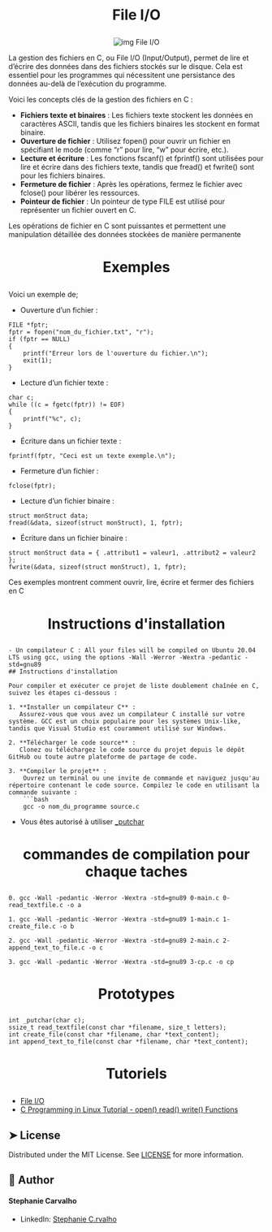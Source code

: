 # <p align="center">File I/O</p>

<p align="center">
  <img src="https://www.tutorialcup.com/wp-content/uploads/2019/09/Files-I_O-in-C-Programming.jpg" alt="img File I/O" />
</p>

La gestion des fichiers en C, ou File I/O (Input/Output), permet de lire et d’écrire des données dans des fichiers stockés sur le disque. Cela est essentiel pour les programmes qui nécessitent une persistance des données au-delà de l’exécution du programme.

Voici les concepts clés de la gestion des fichiers en C :

- **Fichiers texte et binaires** : Les fichiers texte stockent les données en caractères ASCII, tandis que les fichiers binaires les stockent en format binaire.
- **Ouverture de fichier** : Utilisez fopen() pour ouvrir un fichier en spécifiant le mode (comme “r” pour lire, “w” pour écrire, etc.).
- **Lecture et écriture** : Les fonctions fscanf() et fprintf() sont utilisées pour lire et écrire dans des fichiers texte, tandis que fread() et fwrite() sont pour les fichiers binaires.
- **Fermeture de fichier** : Après les opérations, fermez le fichier avec fclose() pour libérer les ressources.
- **Pointeur de fichier** : Un pointeur de type FILE est utilisé pour représenter un fichier ouvert en C.

Les opérations de fichier en C sont puissantes et permettent une manipulation détaillée des données stockées de manière permanente

# <p align="center">Exemples</p>

Voici un exemple de;

- Ouverture d’un fichier :

```
FILE *fptr;
fptr = fopen("nom_du_fichier.txt", "r");
if (fptr == NULL)
{
	printf("Erreur lors de l'ouverture du fichier.\n");
	exit(1);
}

```
- Lecture d’un fichier texte :

```
char c;
while ((c = fgetc(fptr)) != EOF)
{
	printf("%c", c);
}

```
- Écriture dans un fichier texte :

```
fprintf(fptr, "Ceci est un texte exemple.\n");

```
- Fermeture d’un fichier :

```
fclose(fptr);
```
- Lecture d’un fichier binaire :
```
struct monStruct data;
fread(&data, sizeof(struct monStruct), 1, fptr);

```
- Écriture dans un fichier binaire :

```
struct monStruct data = { .attribut1 = valeur1, .attribut2 = valeur2 };
fwrite(&data, sizeof(struct monStruct), 1, fptr);
```
Ces exemples montrent comment ouvrir, lire, écrire et fermer des fichiers en C

# <p align="center">Instructions d'installation</p>
```
- Un compilateur C : All your files will be compiled on Ubuntu 20.04 LTS using gcc, using the options -Wall -Werror -Wextra -pedantic -std=gnu89
## Instructions d'installation

Pour compiler et exécuter ce projet de liste doublement chaînée en C, suivez les étapes ci-dessous :

1. **Installer un compilateur C** :
   Assurez-vous que vous avez un compilateur C installé sur votre système. GCC est un choix populaire pour les systèmes Unix-like, tandis que Visual Studio est couramment utilisé sur Windows.

2. **Télécharger le code source** :
   Clonez ou téléchargez le code source du projet depuis le dépôt GitHub ou toute autre plateforme de partage de code.

3. **Compiler le projet** :
	Ouvrez un terminal ou une invite de commande et naviguez jusqu'au répertoire contenant le code source. Compilez le code en utilisant la commande suivante :
	```bash
	gcc -o nom_du_programme source.c
```
- Vous êtes autorisé à utiliser [_putchar](https://github.com/hs-hq/_putchar.c/blob/main/_putchar.c)

# <p align="center">commandes de compilation pour chaque taches</p>

```
0. gcc -Wall -pedantic -Werror -Wextra -std=gnu89 0-main.c 0-read_textfile.c -o a
```

```
1. gcc -Wall -pedantic -Werror -Wextra -std=gnu89 1-main.c 1-create_file.c -o b
```

```
2. gcc -Wall -pedantic -Werror -Wextra -std=gnu89 2-main.c 2-append_text_to_file.c -o c
```

```
3. gcc -Wall -pedantic -Werror -Wextra -std=gnu89 3-cp.c -o cp
```

# <p align="center">Prototypes</p>
```
int _putchar(char c);
ssize_t read_textfile(const char *filename, size_t letters);
int create_file(const char *filename, char *text_content);
int append_text_to_file(const char *filename, char *text_content);

```

# <p align="center">Tutoriels</p>

- [File I/O](https://en.wikipedia.org/wiki/File_descriptor)
- [C Programming in Linux Tutorial - open() read() write() Functions](https://www.youtube.com/watch?v=WxNSJAbQ8Ik&ab_channel=DexTutor)

## ➤ License
Distributed under the MIT License.
See [LICENSE](https://www.holbertonschool.fr/) for more information.


## 🙇 Author
#### Stephanie Carvalho
- LinkedIn: [Stephanie C.rvalho](https://www.linkedin.com/in/stephanie-c-35582a13a/)
